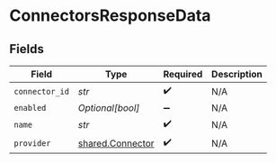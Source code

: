 # ConnectorsResponseData


## Fields

| Field                                                | Type                                                 | Required                                             | Description                                          |
| ---------------------------------------------------- | ---------------------------------------------------- | ---------------------------------------------------- | ---------------------------------------------------- |
| `connector_id`                                       | *str*                                                | :heavy_check_mark:                                   | N/A                                                  |
| `enabled`                                            | *Optional[bool]*                                     | :heavy_minus_sign:                                   | N/A                                                  |
| `name`                                               | *str*                                                | :heavy_check_mark:                                   | N/A                                                  |
| `provider`                                           | [shared.Connector](../../models/shared/connector.md) | :heavy_check_mark:                                   | N/A                                                  |